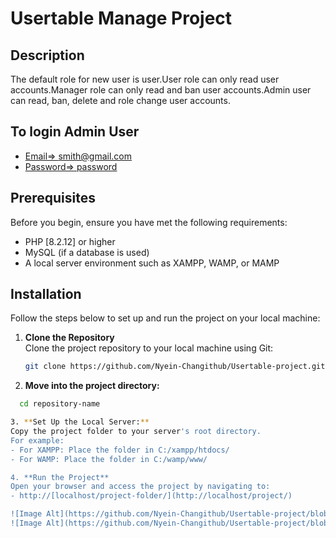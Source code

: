 # Usertable Manage Project

## Description
The default role for new user is user.User role can only read user accounts.Manager role can only read and ban user accounts.Admin user can read, ban, delete and role change user accounts.

## To login Admin User 
- [Email=> smith@gmail.com](#Email=>smith@gmail.com)
- [Password=> password](#Password=>password)

## Prerequisites
Before you begin, ensure you have met the following requirements:
- PHP [8.2.12] or higher
- MySQL (if a database is used)
- A local server environment such as XAMPP, WAMP, or MAMP

## Installation

Follow the steps below to set up and run the project on your local machine:

1. **Clone the Repository**  
   Clone the project repository to your local machine using Git:
   ```bash
   git clone https://github.com/Nyein-Changithub/Usertable-project.git

2. **Move into the project directory:**
 ```bash
   cd repository-name

3. **Set Up the Local Server:**
Copy the project folder to your server's root directory.
For example:
- For XAMPP: Place the folder in C:/xampp/htdocs/
- For WAMP: Place the folder in C:/wamp/www/

4. **Run the Project**
Open your browser and access the project by navigating to:
- http://[localhost/project-folder/](http://localhost/project/)

 ![Image Alt](https://github.com/Nyein-Changithub/Usertable-project/blob/2190e92fede2aedb408e19519ff304d18571c05e/prj-pp.PNG)
 ![Image Alt](https://github.com/Nyein-Changithub/Usertable-project/blob/16b77ee6085d8d1284509a009720d5a3003b6997/Prj-photo.PNG)
